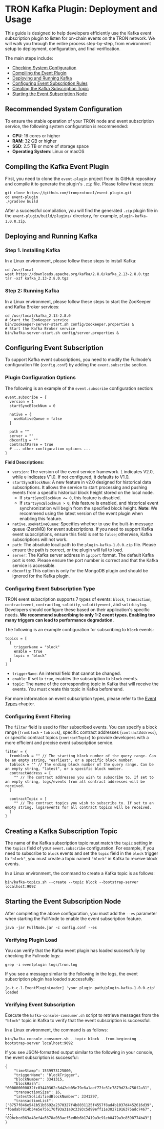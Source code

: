 # TRON Kafka Plugin: Deployment and Usage

This guide is designed to help developers efficiently use the Kafka event subscription plugin to listen for on-chain events on the TRON network. We will walk you through the entire process step-by-step, from environment setup to deployment, configuration, and final verification.

The main steps include:

- [Checking System Configuration](#1)
- [Compiling the Event Plugin](#2)
- [Deploying and Running Kafka](#3)
- [Configuring Event Subscription Rules](#4)
- [Creating the Kafka Subscription Topic](#5)
- [Starting the Event Subscription Node](#6)

<a id="1"></a>
## Recommended System Configuration

To ensure the stable operation of your TRON node and event subscription service, the following system configuration is recommended:

  * **CPU**: 16 cores or higher
  * **RAM**: 32 GB or higher
  * **SSD**: 2.5 TB or more of storage space
  * **Operating System**: Linux or macOS

<a id="2"></a>
## Compiling the Kafka Event Plugin

First, you need to clone the `event-plugin` project from its GitHub repository and compile it to generate the plugin's `.zip` file. Please follow these steps:

```
git clone https://github.com/tronprotocol/event-plugin.git
cd event-plugin
./gradlew build
```

After a successful compilation, you will find the generated `.zip` plugin file in the `event-plugin/build/plugins/` directory, for example, `plugin-kafka-1.0.0.zip`.


<a id="3"></a>
## Deploying and Running Kafka

### Step 1. Installing Kafka

In a Linux environment, please follow these steps to install Kafka:

```
cd /usr/local
wget https://downloads.apache.org/kafka/2.8.0/kafka_2.13-2.8.0.tgz
tar -xzf kafka_2.13-2.8.0.tgz
```

### Step 2: Running Kafka

In a Linux environment, please follow these steps to start the ZooKeeper and Kafka Broker services:

```shell
cd /usr/local/kafka_2.13-2.8.0
# Start the ZooKeeper service
bin/zookeeper-server-start.sh config/zookeeper.properties &
# Start the Kafka Broker service
bin/kafka-server-start.sh config/server.properties &
```

<a id="4"></a>
## Configuring Event Subscription

To support Kafka event subscriptions, you need to modify the Fullnode's configuration file (`config.conf`) by adding the `event.subscribe` section.

### Plugin Configuration Options

The following is an example of the `event.subscribe` configuration section:

```
event.subscribe = {
  version = 1 
  startSyncBlockNum = 0 

  native = {
    useNativeQueue = false 
  }

  path = "" 
  server = "" 
  dbconfig = "" 
  contractParse = true
  # ... other configuration options ...
}
```

**Field Descriptions**:

  * `version`: The version of the event service framework. `1` indicates V2.0, while `0` indicates V1.0. If not configured, it defaults to V1.0.
  * `startSyncBlockNum`: A new feature in v2.0 designed for historical data subscriptions. It allows the service to start processing and pushing events from a specific historical block height stored on the local node.
      * If `startSyncBlockNum <= 0`, this feature is disabled.
      * If `startSyncBlockNum > 0`, this feature is enabled, and historical event synchronization will begin from the specified block height. **Note**: We recommend using the latest version of the event plugin when enabling this feature.
  * `native.useNativeQueue`: Specifies whether to use the built-in message queue (ZeroMQ) for event subscriptions. If you need to support Kafka event subscriptions, ensure this field is set to `false`; otherwise, Kafka subscriptions will not work.
  * `path`: The absolute local path to the `plugin-kafka-1.0.0.zip` file. Please ensure the path is correct, or the plugin will fail to load.
  * `server`: The Kafka server address in `ip:port` format. The default Kafka port is `9092`. Please ensure the port number is correct and that the Kafka service is accessible.
  * `dbconfig`: This option is only for the MongoDB plugin and should be ignored for the Kafka plugin.

### Configuring Event Subscription Type 

TRON event subscription supports 7 types of events: `block`, `transaction`, `contractevent`, `contractlog`, `solidity`, `solidityevent`, and `soliditylog`. Developers should configure these based on their application's specific needs. **We recommend subscribing to only 1-2 event types. Enabling too many triggers can lead to performance degradation.**

The following is an example configuration for subscribing to `block` events:

```
topics = [
  {
    triggerName = "block" 
    enable = true
    topic = "block" 
  }
]
```

  * `triggerName`: An internal field that cannot be changed.
  * `enable`: If set to `true`, enables the subscription to `block` events.
  * `topic`: The name of the corresponding topic in Kafka that will receive the events. You must create this topic in Kafka beforehand.

For more information on event subscription types, please refer to the [Event Types](../event#event-types) chapter.

### Configuring Event Filtering 

The `filter` field is used to filter subscribed events. You can specify a block range (`fromblock` - `toblock`), specific contract addresses (`contractAddress`), or specific contract topics (`contractTopic`) to provide developers with a more efficient and precise event subscription service.

```
filter = {
  fromblock = "" // The starting block number of the query range. Can be an empty string, "earliest", or a specific block number.
  toblock = "" // The ending block number of the query range. Can be an empty string, "latest", or a specific block number.
  contractAddress = [
    "" // The contract addresses you wish to subscribe to. If set to an empty string, logs/events from all contract addresses will be received.
  ]

  contractTopic = [
    "" // The contract topics you wish to subscribe to. If set to an empty string, logs/events for all contract topics will be received.
  ]
}
```

<a id="5"></a>
## Creating a Kafka Subscription Topic

The name of the Kafka subscription topic must match the `topic` setting in the `topics` field of your `event.subscribe` configuration. For example, if you need to subscribe to `block` events and set the `topic` field in the `block` trigger to `"block"`, you must create a topic named `"block"` in Kafka to receive block events.

In a Linux environment, the command to create a Kafka topic is as follows:

```
bin/kafka-topics.sh --create --topic block --bootstrap-server localhost:9092
```

<a id="6"></a>
## Starting the Event Subscription Node

After completing the above configuration, you must add the `--es` parameter when starting the FullNode to enable the event subscription feature.

```
java -jar FullNode.jar -c config.conf --es
```

### Verifying Plugin Load

You can verify that the Kafka event plugin has loaded successfully by checking the Fullnode logs:

```
grep -i eventplugin logs/tron.log
```

If you see a message similar to the following in the logs, the event subscription plugin has loaded successfully:

```
[o.t.c.l.EventPluginLoader] 'your plugin path/plugin-kafka-1.0.0.zip' loaded
```

### Verifying Event Subscription

Execute the `kafka-console-consumer.sh` script to retrieve messages from the `"block"` topic in Kafka to verify that the event subscription is successful.

In a Linux environment, the command is as follows:

```
bin/kafka-console-consumer.sh --topic block --from-beginning --bootstrap-server localhost:9092
```

If you see JSON-formatted output similar to the following in your console, the event subscription is successful:

```
{
	"timeStamp": 1539973125000,
	"triggerName": "blockTrigger",
	"blockNumber": 3341315,
	"blockHash": "000000000032fc03440362c3d42eb05e79e8a1aef77fe31c7879d23a750f2a31",
	"transactionSize": 16,
	"latestSolidifiedBlockNumber": 3341297,
	"transactionList": ["8757f846e541b51b5692a2370327f4b8031125f4557f8ad4b1037d4452616d39", "f6adab7814b34e5e756170f93a31a0c3393c5d99eff11e30271916375adc7467", ..., "89bcbcd063a48ef4a5678a033acf5edbb6b17419a3c91eb0479a3c8598774b43"]
}
```